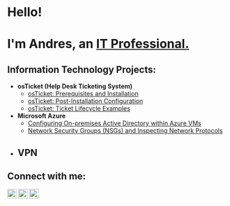 <h1>Hello!</h1>
 <h1> I'm Andres, an <a href="https://linkedin.com/in/andres_n0127">IT Professional.</a></h1>

<h2> Information Technology Projects:</h2>

- <b>osTicket (Help Desk Ticketing System)</b>
  - [osTicket: Prerequisites and Installation](https://github.com/andresnfl/osticket-prereqs)
  - [osTicket: Post-Installation Configuration](https://github.com/andresnfl/post-install-config)
  - [osTicket: Ticket Lifecycle Examples](https://github.com/andresnfl/ticket-lifecycle)
- <b>Microsoft Azure</b>
  - [Configuring On-premises Active Directory within Azure VMs](https://github.com/andresnfl/configure-ad)
  - [Network Security Groups (NSGs) and Inspecting Network Protocols](https://github.com/andresnfl/azure-network-protocols)
- <b>VPN</b>
  -

<h2>Connect with me:</h2>


[<img align="left" alt="Andres | LinkedIn" width="22px" src="https://cdn.jsdelivr.net/npm/simple-icons@v3/icons/linkedin.svg" />][linkedin]
[<img align="left" alt="Andres | LinkedIn" width="22px" src="https://cdn.jsdelivr.net/npm/simple-icons@v3/icons/indeed.svg" />][Indeed]
[<img align="left" alt="Andres | LinkedIn" width="22px" src="https://cdn.jsdelivr.net/npm/simple-icons@v3/icons/facebook.svg" />][Facebook]


[linkedin]: https://www.linkedin.com/in/andres-nieves-434364190/
[Indeed]: https://profile.indeed.com/?hl=en_US&co=US&from=gnav-jobsearch--indeedmobile
[Facebook]:https://www.facebook.com/profile.php?id=100082806093846
<!--
**andresnFL/andresnFL** is a ✨ _special_ ✨ repository because its `README.md` (this file) appears on your GitHub profile.

Here are some ideas to get you started:

- 🔭 I’m currently working on ...
- 🌱 I’m currently learning ...
- 👯 I’m looking to collaborate on ...
- 🤔 I’m looking for help with ...
- 💬 Ask me about ...
- 📫 How to reach me: ...
- 😄 Pronouns: ...
- ⚡ Fun fact: ...
-->
